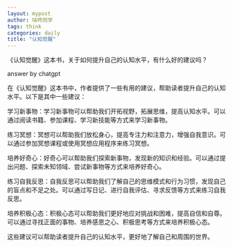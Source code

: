 ```yaml
---
layout: mypost
author: 咕咚同学
tags: think 
categories: daily
title: "认知觉醒"
---
```


《认知觉醒》这本书，关于如何提升自己的认知水平，有什么好的建议吗？

answer by chatgpt 

在《认知觉醒》这本书中，作者提供了一些有用的建议，帮助读者提升自己的认知水平。以下是其中一些建议：

学习新事物：学习新事物可以帮助我们开拓视野，拓展思维，提高认知水平。可以通过阅读书籍、参加课程、学习新技能等方式来学习新事物。

练习冥想：冥想可以帮助我们放松身心，提高专注力和注意力，增强自我意识。可以通过参加冥想课程或使用冥想应用程序来练习冥想。

培养好奇心：好奇心可以帮助我们探索新事物，发现新的知识和经验。可以通过提出问题、探索未知领域、尝试新事物等方式来培养好奇心。

练习自我反思：自我反思可以帮助我们了解自己的思维模式和行为习惯，发现自己的盲点和不足之处。可以通过写日记、进行自我评估、寻求反馈等方式来练习自我反思。

培养积极心态：积极心态可以帮助我们更好地应对挑战和困难，提高自信和自尊。可以通过寻找正面的事物、培养感恩之心、积极思考等方式来培养积极心态。

这些建议可以帮助读者提升自己的认知水平，更好地了解自己和周围的世界。